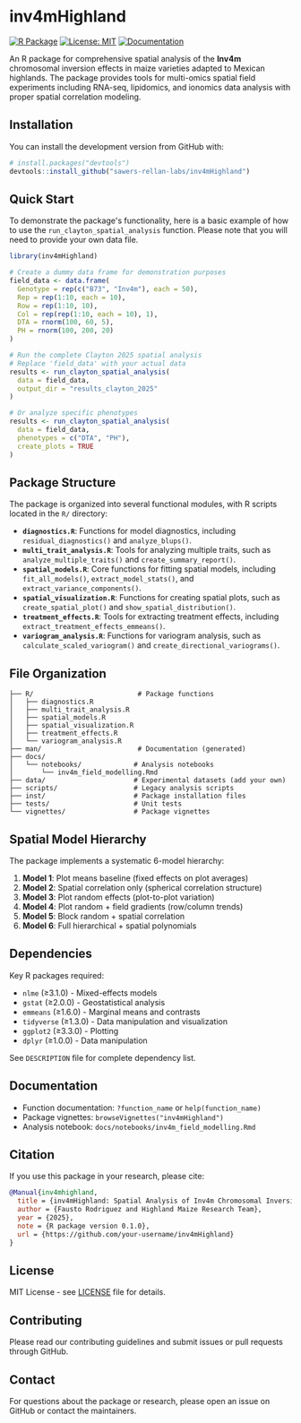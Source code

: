 # inv4mHighland

[![R Package](https://img.shields.io/badge/R%20Package-v0.1.0-blue)](DESCRIPTION)
[![License: MIT](https://img.shields.io/badge/License-MIT-yellow.svg)](LICENSE)
[![Documentation](https://img.shields.io/badge/Documentation-roxygen2-green)](man/)

An R package for comprehensive spatial analysis of the **Inv4m** chromosomal inversion effects in maize varieties adapted to Mexican highlands. The package provides tools for multi-omics spatial field experiments including RNA-seq, lipidomics, and ionomics data analysis with proper spatial correlation modeling.

## Installation

You can install the development version from GitHub with:

```r
# install.packages("devtools")
devtools::install_github("sawers-rellan-labs/inv4mHighland")
```

## Quick Start

To demonstrate the package's functionality, here is a basic example of how to use the `run_clayton_spatial_analysis` function. Please note that you will need to provide your own data file.

```r
library(inv4mHighland)

# Create a dummy data frame for demonstration purposes
field_data <- data.frame(
  Genotype = rep(c("B73", "Inv4m"), each = 50),
  Rep = rep(1:10, each = 10),
  Row = rep(1:10, 10),
  Col = rep(rep(1:10, each = 10), 1),
  DTA = rnorm(100, 60, 5),
  PH = rnorm(100, 200, 20)
)

# Run the complete Clayton 2025 spatial analysis
# Replace 'field_data' with your actual data
results <- run_clayton_spatial_analysis(
  data = field_data,
  output_dir = "results_clayton_2025"
)

# Or analyze specific phenotypes
results <- run_clayton_spatial_analysis(
  data = field_data,
  phenotypes = c("DTA", "PH"),
  create_plots = TRUE
)
```

## Package Structure

The package is organized into several functional modules, with R scripts located in the `R/` directory:

- **`diagnostics.R`**: Functions for model diagnostics, including `residual_diagnostics()` and `analyze_blups()`.
- **`multi_trait_analysis.R`**: Tools for analyzing multiple traits, such as `analyze_multiple_traits()` and `create_summary_report()`.
- **`spatial_models.R`**: Core functions for fitting spatial models, including `fit_all_models()`, `extract_model_stats()`, and `extract_variance_components()`.
- **`spatial_visualization.R`**: Functions for creating spatial plots, such as `create_spatial_plot()` and `show_spatial_distribution()`.
- **`treatment_effects.R`**: Tools for extracting treatment effects, including `extract_treatment_effects_emmeans()`.
- **`variogram_analysis.R`**: Functions for variogram analysis, such as `calculate_scaled_variogram()` and `create_directional_variograms()`.

## File Organization

```
├── R/                          # Package functions
│   ├── diagnostics.R
│   ├── multi_trait_analysis.R
│   ├── spatial_models.R
│   ├── spatial_visualization.R
│   ├── treatment_effects.R
│   └── variogram_analysis.R
├── man/                        # Documentation (generated)
├── docs/
│   └── notebooks/             # Analysis notebooks
│       └── inv4m_field_modelling.Rmd
├── data/                      # Experimental datasets (add your own)
├── scripts/                   # Legacy analysis scripts
├── inst/                      # Package installation files
├── tests/                     # Unit tests
└── vignettes/                 # Package vignettes
```

## Spatial Model Hierarchy

The package implements a systematic 6-model hierarchy:

1. **Model 1**: Plot means baseline (fixed effects on plot averages)
2. **Model 2**: Spatial correlation only (spherical correlation structure)
3. **Model 3**: Plot random effects (plot-to-plot variation)
4. **Model 4**: Plot random + field gradients (row/column trends)
5. **Model 5**: Block random + spatial correlation
6. **Model 6**: Full hierarchical + spatial polynomials

## Dependencies

Key R packages required:
- `nlme` (≥3.1.0) - Mixed-effects models
- `gstat` (≥2.0.0) - Geostatistical analysis
- `emmeans` (≥1.6.0) - Marginal means and contrasts
- `tidyverse` (≥1.3.0) - Data manipulation and visualization
- `ggplot2` (≥3.3.0) - Plotting
- `dplyr` (≥1.0.0) - Data manipulation

See `DESCRIPTION` file for complete dependency list.

## Documentation

- Function documentation: `?function_name` or `help(function_name)`
- Package vignettes: `browseVignettes("inv4mHighland")`
- Analysis notebook: `docs/notebooks/inv4m_field_modelling.Rmd`

## Citation

If you use this package in your research, please cite:

```bibtex
@Manual{inv4mhighland,
  title = {inv4mHighland: Spatial Analysis of Inv4m Chromosomal Inversion Effects in Highland Maize},
  author = {Fausto Rodriguez and Highland Maize Research Team},
  year = {2025},
  note = {R package version 0.1.0},
  url = {https://github.com/your-username/inv4mHighland}
}
```

## License

MIT License - see [LICENSE](LICENSE) file for details.

## Contributing

Please read our contributing guidelines and submit issues or pull requests through GitHub.

## Contact

For questions about the package or research, please open an issue on GitHub or contact the maintainers.
